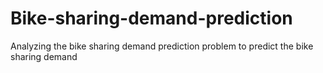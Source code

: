 # Bike-sharing-demand-prediction
Analyzing the bike sharing demand prediction problem to predict the bike sharing demand
